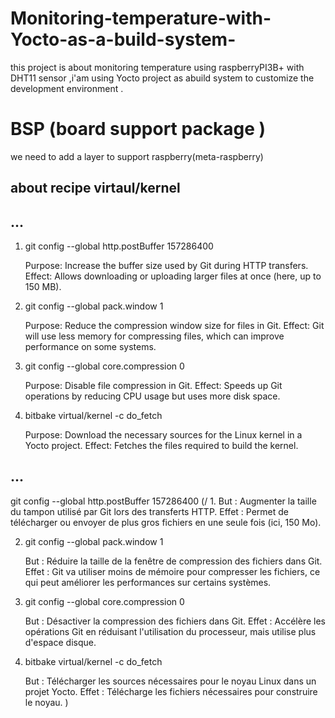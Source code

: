 # Monitoring-temperature-with-Yocto-as-a-build-system-
this project is about monitoring temperature  using raspberryPI3B+ with DHT11 sensor  ,i'am using Yocto project as abuild system to customize the development environment .
# BSP (board support package ) 
we need to add a layer to support raspberry(meta-raspberry)

## about recipe virtaul/kernel


## ...
1. git config --global http.postBuffer 157286400

    Purpose: Increase the buffer size used by Git during HTTP transfers.
    Effect: Allows downloading or uploading larger files at once (here, up to 150 MB).

2. git config --global pack.window 1

    Purpose: Reduce the compression window size for files in Git.
    Effect: Git will use less memory for compressing files, which can improve performance on some systems.

3. git config --global core.compression 0

    Purpose: Disable file compression in Git.
    Effect: Speeds up Git operations by reducing CPU usage but uses more disk space.

4. bitbake virtual/kernel -c do_fetch

    Purpose: Download the necessary sources for the Linux kernel in a Yocto project.
    Effect: Fetches the files required to build the kernel.

## ...






git config --global http.postBuffer 157286400
(/ 1.   But : Augmenter la taille du tampon utilisé par Git lors des transferts HTTP.
    Effet : Permet de télécharger ou envoyer de plus gros fichiers en une seule fois (ici, 150 Mo).

2. git config --global pack.window 1

    But : Réduire la taille de la fenêtre de compression des fichiers dans Git.
    Effet : Git va utiliser moins de mémoire pour compresser les fichiers, ce qui peut améliorer les performances sur certains systèmes.

3. git config --global core.compression 0

    But : Désactiver la compression des fichiers dans Git.
    Effet : Accélère les opérations Git en réduisant l'utilisation du processeur, mais utilise plus d'espace disque.

4. bitbake virtual/kernel -c do_fetch

    But : Télécharger les sources nécessaires pour le noyau Linux dans un projet Yocto.
    Effet : Télécharge les fichiers nécessaires pour construire le noyau.
)
